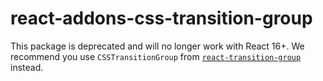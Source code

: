 # react-addons-css-transition-group

This package is deprecated and will no longer work with React 16+. We recommend you use `CSSTransitionGroup` from [`react-transition-group`](https://github.com/reactjs/react-transition-group) instead.